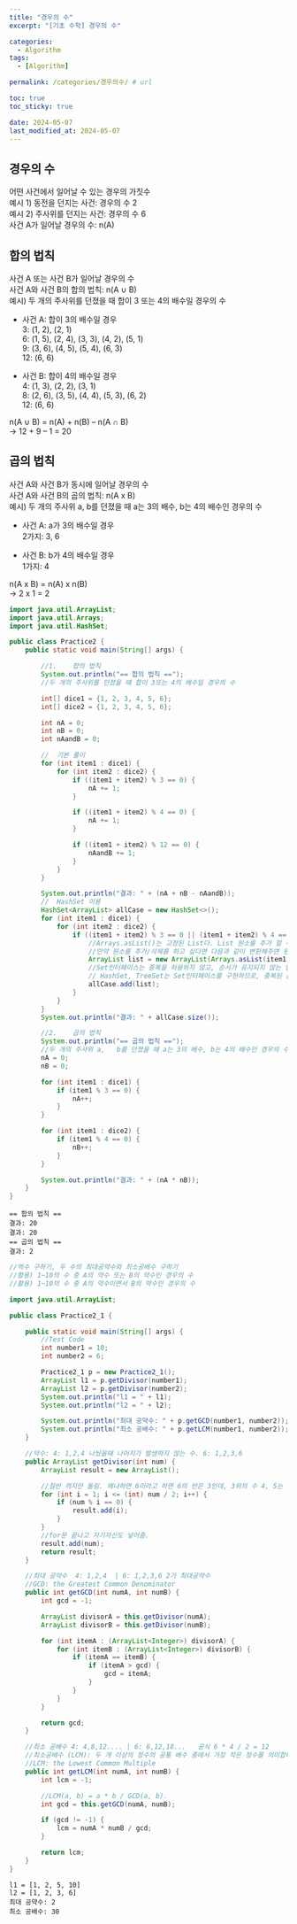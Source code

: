 ```yaml
---
title: "경우의 수"
excerpt: "[기초 수학] 경우의 수"

categories:
  - Algorithm
tags:
  - [Algorithm]

permalink: /categories/경우의수/ # url

toc: true
toc_sticky: true

date: 2024-05-07
last_modified_at: 2024-05-07
---
```


## 경우의 수
어떤 사건에서 일어날 수 있는 경우의 가짓수<br>
예시 1) 동전을 던지는 사건: 경우의 수 2<br>
예시 2) 주사위를 던지는 사건: 경우의 수 6<br>
사건 A가 일어날 경우의 수: n(A)<br>

## 합의 법칙
사건 A 또는 사건 B가 일어날 경우의 수<br>
사건 A와 사건 B의 합의 법칙: n(A ∪ B)<br>
예시) 두 개의 주사위를 던졌을 때 합이 3 또는 4의 배수일 경우의 수<br>

* 사건 A: 합이 3의 배수일 경우<br>
3: (1, 2), (2, 1)<br>
6: (1, 5), (2, 4), (3, 3), (4, 2), (5, 1)<br>
9: (3, 6), (4, 5), (5, 4), (6, 3)<br>
12: (6, 6)<br>

* 사건 B: 합이 4의 배수일 경우<br>
4: (1, 3), (2, 2), (3, 1)<br>
8: (2, 6), (3, 5), (4, 4), (5, 3), (6, 2)<br>
12: (6, 6)<br>

n(A ∪ B) = n(A) + n(B) – n(A ∩ B)<br>
→ 12 + 9 – 1 = 20<br>

## 곱의 법칙
사건 A와 사건 B가 동시에 일어날 경우의 수<br>
사건 A와 사건 B의 곱의 법칙: n(A x B)<br>
예시) 두 개의 주사위 a, b를 던졌을 때 a는 3의 배수, b는 4의 배수인 경우의 수<br>

* 사건 A: a가 3의 배수일 경우<br>
2가지: 3, 6<br>

* 사건 B: b가 4의 배수일 경우<br>
1가지: 4<br>

n(A x B) = n(A) x n(B)<br>
→ 2 x 1 = 2<br>

```java
import java.util.ArrayList;
import java.util.Arrays;
import java.util.HashSet;

public class Practice2 {
    public static void main(String[] args) {

        //1.    합의 법칙
        System.out.println("== 합의 법칙 ==");
        //두 개의 주사위를 던졌을 떄 합이 3또는 4의 배수일 경우의 수

        int[] dice1 = {1, 2, 3, 4, 5, 6};
        int[] dice2 = {1, 2, 3, 4, 5, 6};

        int nA = 0;
        int nB = 0;
        int nAandB = 0;

        //  기본 풀이
        for (int item1 : dice1) {
            for (int item2 : dice2) {
                if ((item1 + item2) % 3 == 0) {
                    nA += 1;
                }

                if ((item1 + item2) % 4 == 0) {
                    nA += 1;
                }

                if ((item1 + item2) % 12 == 0) {
                    nAandB += 1;
                }
            }
        }

        System.out.println("결과: " + (nA + nB - nAandB));
        //  HashSet 이용
        HashSet<ArrayList> allCase = new HashSet<>();
        for (int item1 : dice1) {
            for (int item2 : dice2) {
                if ((item1 + item2) % 3 == 0 || (item1 + item2) % 4 == 0) {
                    //Arrays.asList()는 고정된 List다. List 원소를 추가 할 수도, 삭제할 수도 없다.
                    //만약 원소를 추가/삭제를 하고 싶다면 다음과 같이 변환해주면 된다.
                    ArrayList list = new ArrayList(Arrays.asList(item1, item2));
                    //Set인터페이스는 중복을 허용하지 않고, 순서가 유지되지 않는 컬렉션 클래스를 구현하는데 사용되는 인터페이스입니다.
                    // HashSet, TreeSet는 Set인터페이스를 구현하므로, 중복된 값은 저장하지 않고, 순서에 상관없이 저장합니다.
                    allCase.add(list);
                }
            }
        }
        System.out.println("결과: " + allCase.size());

        //2.    곱의 법칙
        System.out.println("== 곱의 법칙 ==");
        //두 개의 주사위 a,   b를 던졌을 때 a는 3의 배수, b는 4의 배수인 경우의 수
        nA = 0;
        nB = 0;

        for (int item1 : dice1) {
            if (item1 % 3 == 0) {
                nA++;
            }
        }

        for (int item1 : dice2) {
            if (item1 % 4 == 0) {
                nB++;
            }
        }

        System.out.println("결과: " + (nA * nB));
    }
}
```

```
== 합의 법칙 ==
결과: 20
결과: 20
== 곱의 법칙 ==
결과: 2
```

```java
//역수 구하기, 두 수의 최대공약수와 최소공배수 구하기
//활용) 1~10의 수 중 A의 약수 또는 B의 약수인 경우의 수
//활용) 1~10의 수 중 A의 약수이면서 B의 약수인 경우의 수

import java.util.ArrayList;

public class Practice2_1 {

    public static void main(String[] args) {
        //Test Code
        int number1 = 10;
        int number2 = 6;

        Practice2_1 p = new Practice2_1();
        ArrayList l1 = p.getDivisor(number1);
        ArrayList l2 = p.getDivisor(number2);
        System.out.println("l1 = " + l1);
        System.out.println("l2 = " + l2);

        System.out.println("최대 공약수: " + p.getGCD(number1, number2));
        System.out.println("최소 공배수: " + p.getLCM(number1, number2));
    }

    //약수: 4: 1,2,4 나눴을때 나머지가 발생하지 않는 수. 6: 1,2,3,6
    public ArrayList getDivisor(int num) {
        ArrayList result = new ArrayList();

        //절반 까지만 돌림. 왜냐하면 6이라고 하면 6의 반은 3인데, 3위의 수 4, 5는 나누어 떨어지지 않기 때문.
        for (int i = 1; i <= (int) num / 2; i++) {
            if (num % i == 0) {
                result.add(i);
            }
        }
        //for문 끝나고 자기자신도 넣어줌.
        result.add(num);
        return result;
    }

    //최대 공약수  4: 1,2,4  | 6: 1,2,3,6 2가 최대공약수
    //GCD: the Greatest Common Denominator
    public int getGCD(int numA, int numB) {
        int gcd = -1;

        ArrayList divisorA = this.getDivisor(numA);
        ArrayList divisorB = this.getDivisor(numB);

        for (int itemA : (ArrayList<Integer>) divisorA) {
            for (int itemB : (ArrayList<Integer>) divisorB) {
                if (itemA == itemB) {
                    if (itemA > gcd) {
                        gcd = itemA;
                    }
                }
            }
        }

        return gcd;
    }

    //최소 공배수 4: 4,8,12.... | 6: 6,12,18...   공식 6 * 4 / 2 = 12
    //최소공배수 (LCM): 두 개 이상의 정수의 공통 배수 중에서 가장 작은 정수를 의미합니다.
    //LCM: the Lowest Common Multiple
    public int getLCM(int numA, int numB) {
        int lcm = -1;

        //LCM(a, b) = a * b / GCD(a, b).
        int gcd = this.getGCD(numA, numB);

        if (gcd != -1) {
            lcm = numA * numB / gcd;
        }

        return lcm;
    }
}
```

```
l1 = [1, 2, 5, 10]
l2 = [1, 2, 3, 6]
최대 공약수: 2
최소 공배수: 30
```
